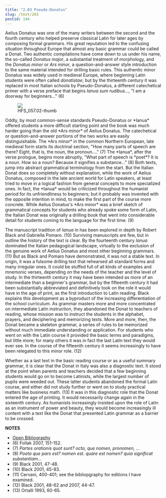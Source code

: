 ```yaml
---
title: "2.03 Pseudo-Donatus"
slug: /text/203
postid: 144
---
```

Aelius Donatus was one of the many writers between the second and the fourth century who helped preserve classical Latin for later ages by composing formal grammars. His great reputation led to the confusing situation throughout Europe that almost any basic grammar could be called a Donat. Two authentic compilations have come down to us under his name, the so-called *Donatus major*, a substantial treatment of morphology, and the *Donatus minor* or *Ars minor*, a question-and-answer style introduction to the same material intended for drilling basic rules. This authentic minor Donatus was widely used in medieval Europe, where beginning Latin students were often called *donatistae*; but by the thirteenth century it was replaced in most Italian schools by Pseudo-Donatus, a different catechetical primer with a verse preface that begins *Ianua sum rudibus*..., "I am a doorway for beginners..." (6)

<figure class="mkdn-figure">
    <div onClick="createLightbox('/images_full/2.00_Chapter_Two/HFS_057.02.jpg')" data="/images_full/0.00_Introduction/Wing-ZP-535.D175Negrotitle.jpg" class="mkdn-image-link" id="lbimage">
    <img class="mkdn-image" src="/images_full/2.00_Chapter_Two/HFS_057.02.jpg" />
    <figcaption class="mkdn-figcaption">HFS_057.02-thumb</figcaption>
    </div>
</figure>
<p style="text-align: center;"></p>
Oddly, by most common-sense standards Pseudo-Donatus or *Ianua* offered students a more difficult starting point and the book was much harder going than the old *Ars minor* of Aelius Donatus. The catechetical or question-and-answer portions of the two works are easily distinguishable. The *Ars minor* in the common Northern European, late medieval form starts its doctrinal section, "How many parts of speech are there? Eight, that is, the noun, the pronoun...." (7) The *Ianua*, after the verse prologue, begins more abruptly, "What part of speech is *poet*? It is a noun. How so a noun? Because it signifies a substance..." (8) Both texts, jump into abstract grammatical terminology from the start. But the Italian Donat does so completely without explanation, while the work of Aelius Donatus, composed in the late ancient world for Latin speakers, at least tried to move in a logical fashion from general concepts to more specialized ones. In fact, the *Ianua* would be criticized throughout the humanist period for its unfriendliness to beginners; but it probably was invented with the opposite intention in mind, to make the first part of the course more concrete. While Aelius Donatus's *Ars minor* was a brief sketch of grammatical concepts for students who already spoke some form of Latin, the Italian Donat was originally a drilling book that went into considerable detail for students coming to the language for the first time. (9)

The manuscript tradition of *Ianua* in has been explored in depth by Robert Black and Gabriella Pomaro. (10) Surviving manuscripts are few, but in outline the history of the text is clear. By the fourteenth century *Ianua* dominated the Italian pedagogical landscape, virtually to the exclusion of the genuine work of Aelius Donatus and most other beginning grammars. (11) But as Black and Pomaro have demonstrated, it was not a stable text. In origin, it was a fulsome drilling text that rehearsed all standard forms and many irregular ones. It could be stuffed full of all kinds of examples and mnemonic verses, depending on the needs of the teacher and the level of study. In the thirteenth century it may have been intended as more of an intermediate than a beginner's grammar, but by the fifteenth century it had been substantially abbreviated and definitively took on the role it would have in the age of print, as the first introduction to Latin reading. Black explains this development as a byproduct of the increasing differentiation of the school curriculum. As grammar masters more and more concentrated on intermediate Latin instruction, they abandoned the Donat to teachers of reading, whose mission was to instruct the students in the alphabet, prayers, and deciphering and memorizing texts. More and more, then, the Donat became a skeleton grammar, a series of rules to be memorized without much immediate understanding or application. For students who went on with the Latin course it provided the basic terms and paradigms, but little more; for many others it was in fact the last Latin text they would ever see. In the course of the fifteenth century it seems increasingly to have been relegated to this minor role. (12)

Whether as a last text in the basic reading course or as a useful summary grammar, it is clear that the Donat in Italy was also a diagnostic text. It stood at the point when parents and teachers decided that a few beginning students would go on to become Latinists, while the largest number of pupils were weeded out. These latter students abandoned the formal Latin course, and either did not study further or went on to study practical matters like business math. (13) It was in this diagnostic role that the Donat entered the age of printing. It would necessarily change again in the sixteenth century. As humanists increasingly insisted upon the role of Latin as an instrument of power and beauty, they would become increasingly ill content with a text like the Donat that presented Latin grammar as a barrier to be crossed.

**NOTES**
* [Open Bibliography](/bibliography.pdf)
* (6) Follak 2007, 151-152.
* (7) *Partes orationis quot sunt? octo, que nomen, pronomen, ...*
* (8) *Poeta que pars est? nomen est. quare est nomen? quia significat substantiam...*
* (9) Black 2001, 47-48.
* (10) Black 2001, 45-83.
* (11) Cervani, 400-401; see the bibliopgraphy for editions I have examined.
* (12) Black 2001, 48-62 and 2007, 44-47.
* (13) Ortalli 1993, 60-65.
